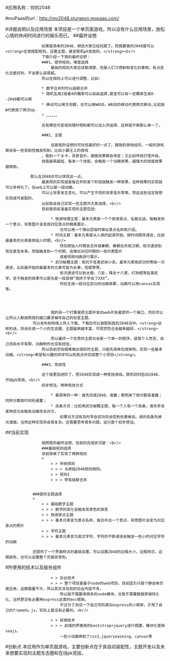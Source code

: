 #应用名称：你的2048

#moPaas的url：http://my2048.sturgeon.mopaas.com/

#详细说明以及应用场景
本项目是一个单页面游戏，所以没有什么应用场景，放松心情的休闲时间进行的娱乐而已。
##最终设想
               
                    如果是简单的2048，相信大家已经玩腻了。而我要做的2048是可以<strong>任意搭配规则，设置主题，甚至联机pk竞技的。</strong><br/>
                    下面介绍一下我的最终设想：
                    ###1、提供规则，难度选择
                        基础的规则大家应该都清楚，但是人们习惯新鲜变化的事物，有点变化总是好的，不会那么容易腻。
                    所以在规则上可以进行调整，比如:
                
                    * 数字合并时可以级联合并
                    * 随机生成2或者4的概率可以自由选择,甚至可以有一定概率生成8--2048都可以啊
                    * 移动可以用方向键，也可以用WASD，WASD的移动代表两次移动,比如按W代表按了两次Up.
                    * 。。。。。。
                
                    还有哪些可变规则随时想到都可以加入供选择，这样就不再那么单一了。
               
                    ###2、主题
               
                        这是我所设想的可玩性最好的一点了。据我的游戏经历，一般的游戏都会有一些奖励性触发机制，比如小霸王上的游戏
                    ，每到一个关卡，背景音乐，画面效果都会改变；又比如传统打怪升级，
                    技能越来越炫，每发一个技能，会触发一个动画效果，越强大的技能效果越绚丽。
               
               那么在2048也可以体现这一点。
                    最直观的实现就是每合并到某个阶段就触发一种效果，这种效果的实现就可以多样化了。在web上可以是一段动画，
                    可以让背景发生变化，可以产生不同的背景音乐等等。而且这些设定我想实现成可装配的，
                    比如我会自己实现一些主题共大家选择。<br/>
                    目前我目前准备实现的主题包括:
                    
                        * 旅游地理主题：基本元素是一个个旅游景点，名胜古迹。每触发到一个景点，背景图片会变成对应景点的精美展示，
                            也可以用一个弹出层临时弹出景点名称和介绍。
                        * 时间主题：基本元素是从人类的起源开始，按时间顺序递进，比如最基本的元素是原始人时期，<br/>
                            然后原始人时期会合并成秦朝，秦朝合并成汉朝，依次递进到现在甚至未来。而每触发到一个时期，会弹出对应时期的一张代表图片
                            或者视频动画进行展示。
                        * 武功秘籍主题：依托于各类武侠小说，基本元素按武功的等级一次递进，比如最开始的最基本的元素可能为长拳，短棍等等，
                            依次递进可以到太极，八卦，降龙十八掌，打狗棍等各类武学。至于触发的效果可以是先是一段音频“我终于学会了XXX”，
                            然后生成一段对应武功的动画效果，动画可以用canvas实现等。
                    
               

               
                        我的另一个打算是把主题开发向web开发者提供一个接口，然后可以让所以人都按照我的接口要求编写自己的创意主题，
                可以发布到网络上供人下载，下载后可以装配到我的2048当中。<strong>这样的话，将会形成一个小的生态圈，主题越来越丰富，可观赏性也会越来越好。</strong><br/>
                        所以最终一个优秀的主题也会是一个单一的程序，就我个人而言，自己目前水平有限，动画制作也没有经验，
                    所以目前恐怕很难做出很好的主题，只能先简单完成架构，实现一些基本动画。<strong>希望有兴趣的同学可以和我合作完成整个小项目</strong>。
               
                    ###3、竞技性
               
                    这个就更加进阶了，把2048实现成一种竞技游戏。联机同时启动2048，开始pk竞技。<br/>
                    初步想法，两种竞技方式
                    
                        * 最简单的一种：谁先完成2048，谁赢；都死掉了按分数高者赢；同样分数按时间短者赢；
                        * 血条方式：比如用武功秘籍主题，每一个人有一个血条，谁先学会某种武功会触发动画攻击对方，
                            如果对方没有及时学会武功将会受到伤害掉血。谁的血条先掉光谁输。当然这种实现将会很复杂。还需要思考很多问题。这只是个初步想法。
                    


##当前实现

                    按照我的最终设想，目前的完成状况是：<br/>
                    ###基础规则选择
                    目前简单了实现了两种规则
                    > 
                        > > 传统规则
                        > > > 与原始2048规则相同。
                        > > 规则1
                        > > > 带有级联合并
                    

                ###提供主题选择
                > 
                    > > 基础数字主题
                    > > > 数字的变化会触发背景色的渐变
                    > > 旅游景点主题
                    > > > 基本元素变为景点名称，每合并出一个景点，背景图片会变为对应景点的照片
                    > > 字符主题
                    > > > 基本元素变为英文字符，字符的不断递进会触发一些小的对应字符的动画
                
                还提供了一个界面样式的基础设置，可以设置2048的边框大小，边框样式，边框颜色，也可以设置整个页面背景色。

#所使用的技术以及服务组件
> 
                        > > 后台技术
                        > > > 整个项目是基于node的web项目，目前因为只是个静态单页面应用，且数据量不大，所以其实涉及到的后台内容不多，
                            所以就不需要用很多的node模块，也暂不需要数据库做持久化，当然更没有必要用express这类的mvc框架。
                            不过为了测试一下自己写的类似express的小框架，才用了自己的frameXu.js，实际上是没有必要的。<br/>
                        
                        > > 前端技术
                        > > > 前端的界面用的bootstrap+jquery进行搭建，模块化使用seajs，
                            一些小动画用到了css3,jqueryeaseing，canvas等

#创新点
本应用作为单页面游戏，主要创新点在于其自动装配性，主题开发以及未来想要实现的主题生态圈和在线pk竞技。
